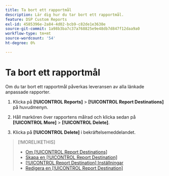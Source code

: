 ```yaml
---
title: Ta bort ett rapportmål
description: Lär dig hur du tar bort ett rapportmål.
feature: DSP Custom Reports
exl-id: 4585396e-2a84-4d02-bcb9-c82de1e3638e
source-git-commit: 1a98b3ba7c37a768825e9e48db7d847f12daa9a0
workflow-type: tm+mt
source-wordcount: '54'
ht-degree: 0%

---
```


# Ta bort ett rapportmål

Om du tar bort ett rapportmål påverkas leveransen av alla länkade anpassade rapporter.

1. Klicka på **[!UICONTROL Reports]** > **[!UICONTROL Report Destinations]** på huvudmenyn.

1. Håll markören över rapportens målrad och klicka sedan på **[!UICONTROL More]** > **[!UICONTROL Delete]**.

1. Klicka på **[!UICONTROL Delete]** i bekräftelsemeddelandet.

>[!MORELIKETHIS]
>
>* [Om [!UICONTROL Report Destinations]](/help/dsp/reports/report-destinations/report-destination-about.md)
>* [Skapa en [!UICONTROL Report Destination]](/help/dsp/reports/report-destinations/report-destination-create.md)
>* [[!UICONTROL Report Destination] Inställningar](/help/dsp/reports/report-destinations/report-destination-settings.md)
>* [Redigera en [!UICONTROL Report Destination]](/help/dsp/reports/report-destinations/report-destination-edit.md)
